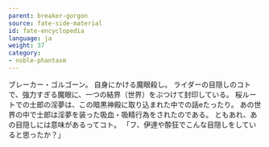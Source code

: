 ```yaml
---
parent: breaker-gorgon
source: fate-side-material
id: fate-encyclopedia
language: ja
weight: 37
category:
- noble-phantasm
---
```


ブレーカー・ゴルゴーン。
自身にかける魔眼殺し。
ライダーの目隠しのコトで、強力すぎる魔眼に、一つの結界（世界）をぶつけて封印している。
桜ルートでの士郎の淫夢は、この暗黒神殿に取り込まれた中での話eたったり。
あの世界の中で士郎は淫夢を装った吸血・吸精行為をされたのである。
ともあれ、あの目隠しには意味があるってコト。
「フ、伊達や酔狂でこんな目隠しをしていると思ったか？」 
